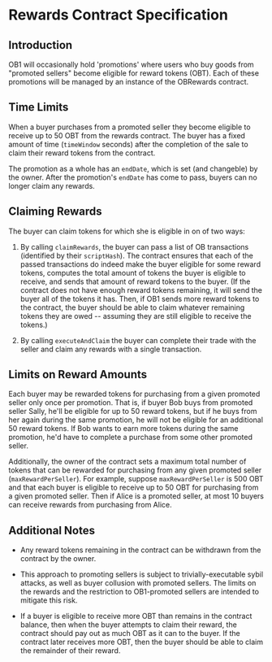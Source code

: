 # Rewards Contract Specification

## Introduction

OB1 will occasionally hold 'promotions' where users who buy goods from "promoted sellers" become eligible for reward tokens (OBT). Each of these promotions will be managed by an instance of the OBRewards contract.

## Time Limits

When a buyer purchases from a promoted seller they become eligible to receive up to 50 OBT from the rewards contract. The buyer has a fixed amount of time (`timeWindow` seconds) after the completion of the sale to claim their reward tokens from the contract.

The promotion as a whole has an `endDate`, which is set (and changeble) by the owner. After the promotion's `endDate` has come to pass, buyers can no longer claim any rewards.

## Claiming Rewards

The buyer can claim tokens for which she is eligible in on of two ways:

1.  By calling `claimRewards`, the buyer can pass a list of OB transactions (identified by their `scriptHash`). The contract ensures that each of the passed transactions do indeed make the buyer eligible for some reward tokens, computes the total amount of tokens the buyer is eligible to receive, and sends that amount of reward tokens to the buyer. (If the contract does not have enough reward tokens remaining, it will send the buyer all of the tokens it has. Then, if OB1 sends more reward tokens to the contract, the buyer should be able to claim whatever remaining tokens they are owed -- assuming they are still eligible to receive the tokens.)

2.  By calling `executeAndClaim` the buyer can complete their trade with the seller and claim any rewards with a single transaction.

## Limits on Reward Amounts

Each buyer may be rewarded tokens for purchasing from a given promoted seller only once per promotion. That is, if buyer Bob buys from promoted seller Sally, he'll be eligible for up to 50 reward tokens, but if he buys from her again during the same promotion, he will not be eligible for an additional 50 reward tokens. If Bob wants to earn more tokens during the same promotion, he'd have to complete a purchase from some other promoted seller.

Additionally, the owner of the contract sets a maximum total number of tokens that can be rewarded for purchasing from any given promoted seller (`maxRewardPerSeller`). For example, suppose `maxRewardPerSeller` is 500 OBT and that each buyer is eligible to receive up to 50 OBT for purchasing from a given promoted seller. Then if Alice is a promoted seller, at most 10 buyers can receive rewards from purchasing from Alice.

## Additional Notes

- Any reward tokens remaining in the contract can be withdrawn from the contract by the owner.

- This approach to promoting sellers is subject to trivially-executable sybil attacks, as well as buyer collusion with promoted sellers. The limits on the rewards and the restriction to OB1-promoted sellers are intended to mitigate this risk.

- If a buyer is eligible to receive more OBT than remains in the contract balance, then when the buyer attempts to claim their reward, the contract should pay out as much OBT as it can to the buyer. If the contract later receives more OBT, then the buyer should be able to claim the remainder of their reward.
